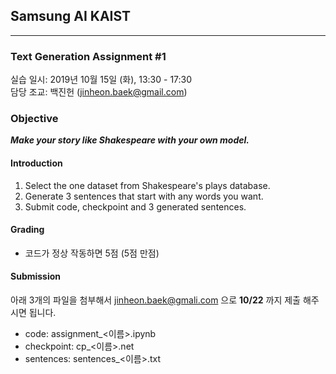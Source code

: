 ## Samsung AI KAIST
---
### Text Generation Assignment #1
실습 일시: 2019년 10월 15일 (화), 13:30 - 17:30 </br>
담당 조교: 백진헌 (jinheon.baek@gmail.com)

### Objective
***Make your story like Shakespeare with your own model.***

#### Introduction
1. Select the one dataset from Shakespeare's plays database.
2. Generate 3 sentences that start with any words you want.
3. Submit code, checkpoint and 3 generated sentences.

#### Grading
* 코드가 정상 작동하면 5점 (5점 만점)

#### Submission
아래 3개의 파일을 첨부해서 jinheon.baek@gmali.com 으로 **10/22** 까지 제출 해주시면 됩니다.
* code: assignment_<이름>.ipynb
* checkpoint: cp_<이름>.net
* sentences: sentences_<이름>.txt

